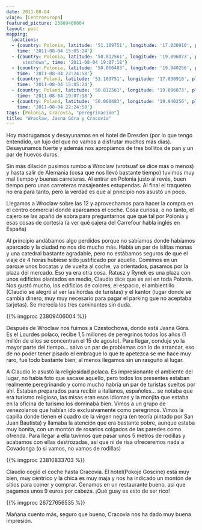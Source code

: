 ```yaml
---
date: 2011-08-04
viaje: [Centroeuropa]
featured_picture: 23809406004
layout: post
mapping:
  locations:
  - {country: Polonia, latitude: '51.109751', longitude: '17.030910', place: Breslavia,
    time: '2011-08-04 15:05:24'}
  - {country: Polonia, latitude: '50.812561', longitude: '19.096873', place: "Czę\
      stochowa", time: '2011-08-04 19:07:18'}
  - {country: Polonia, latitude: '50.060483', longitude: '19.940256', place: Cracovia,
    time: '2011-08-04 22:24:58'}
  - {country: Poland, latitude: '51.109751', longitude: '17.030910', place: Wroclaw,
    time: '2011-08-04 15:05:24'}
  - {country: Poland, latitude: '50.812561', longitude: '19.096873', place: Czestochowa,
    time: '2011-08-04 19:07:18'}
  - {country: Poland, latitude: '50.060483', longitude: '19.940256', place: Krakow,
    time: '2011-08-04 22:24:58'}
tags: [Polonia, Cracovia, "peregrinación"]
title: "Wrocław, Jasna Góra y Cracovia"
---
```

Hoy madrugamos y desayunamos en el hotel de Dresden (por lo que tengo entendido, un lujo del que no vamos a disfrutar muchos más días). Desayunamos fuerte y además nos apropiamos de tres bollitos de pan y un par de huevos duros.

Sin más dilación pusimos rumbo a Wroclaw (vrotsuaf se dice más o menos) y hasta salir de Alemania (cosa que nos llevó bastante tiempo) tuvimos muy mal tiempo y buenas carreteras. Al entrar en Polonia justo al revés, buen tiempo pero unas carreteras masajeantes estupendas. Al final el traqueteo no era para tanto, pero la verdad es que al principio nos asustó un poco.

Llegamos a Wroclaw sobre las 12 y aprovechamos para hacer la compra en el centro comercial donde aparcamos el coche. Cosa curiosa, o no tanto, el cajero se las apañó de sobra para preguntarnos que qué tal por Polonia y esas cosas de cortesía (a ver qué cajera del Carrefour habla inglés en España)

Al principio andábamos algo perdidos porque no sabíamos donde habíamos aparcado y la ciudad no nos dio mucho más. Había un par de islitas monas y una catedral bastante agradable, pero no estábamos seguros de que el viaje de 4 horas hubiese sido justificado por aquello. Comimos en un parque unos bocatas y de vuelta al coche, ya orientados, pasamos por la plaza del mercado. Eso ya era otra cosa. Ratusz y Rynek es una plaza con unos edificios plantados en medio, Claudio dice que es así en toda Polonia. Nos gustó mucho, los edificios de colores, el espacio, el ambientillo (Claudio se alegró al ver las hordas de turistas) y el kantor (lugar donde se cambia dinero, muy muy necesario para pagar el parking que no aceptaba tarjetas). Se merecía los tres caminantes sin duda.

{{% imgproc 23809406004 %}}

Después de Wroclaw nos fuimos a Czestochowa, donde está Jasna Góra. Es el Lourdes polaco, recibe 1,5 millones de peregrinos todos los años (1 millón de ellos se concentran el 15 de agosto). Para llegar, conduje yo la mayor parte del tiempo... salvo un par de problemas con lo de arrancar, eso de no poder tener pisado el embrague lo que te apetezca se me hace muy raro, fue todo bastante bien; al menos llegamos sin un rasguño al lugar.

A Claudio le asustó la religiosidad polaca. Es impresionante el ambiente del lugar, no había foto que sacase aquello, pero todos los presentes estaban realmente peregrinando y como mucho habría un par de turistas sueltos por ahí. Estaban preparados para recibir a italianos, españoles... se notaba que era turismo religioso, las misas eran esos idiomas y la monjita que estaba en la oficina de turismo los dominaba bien. Vimos a un grupo de venezolanos que habían ido exclusivamente como peregrinos. Vimos la capilla donde tienen el cuadro de la virgen negra (en teoría pintado por San Juan Bautista) y llamaba la atención que era bastante pobre, aunque estaba muy bonita, con un montón de rosarios colgados de las paredes como ofrenda. Para llegar a ella tuvimos que pasar unos 5 metros de rodillas y acabamos con ellas destrozadas, así que ni de risa ofreceremos nada a Covadonga (o si vamos, no vamos de rodillas)

{{% imgproc 23810833703 %}}

Claudio cogió el coche hasta Cracovia. El hotel(Pokoje Goscine) está muy bien, muy céntrico y la chica es muy maja y nos ha indicado un montón de sitios para comer y comprar. Cenamos en un restaurante bueno, así que pagamos unos 9 euros por cabeza. ¡Qué guay es esto de ser rico!

{{% imgproc 26727656535 %}}

Mañana cuento más, seguro que bueno, Cracovia nos ha dado muy buena impresión.